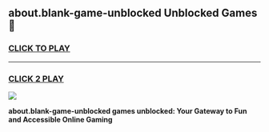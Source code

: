 
## about.blank-game-unblocked Unblocked Games👋
<h3>
<a href="https://news.freeplayer.one?title=about.blank-game-unblocked&ref=16F">CLICK TO PLAY</a></h3>
<hr>

<h3>
<a href="https://news.freeplayer.one?title=about.blank-game-unblocked&ref=16F">CLICK 2 PLAY</a>
  
</h3>

<a href="https://news.freeplayer.one?title=about.blank-game-unblocked&ref=16F/"><img src="https://clearcache.store/games.png"></a>


**about.blank-game-unblocked games unblocked: Your Gateway to Fun and Accessible Online Gaming**
